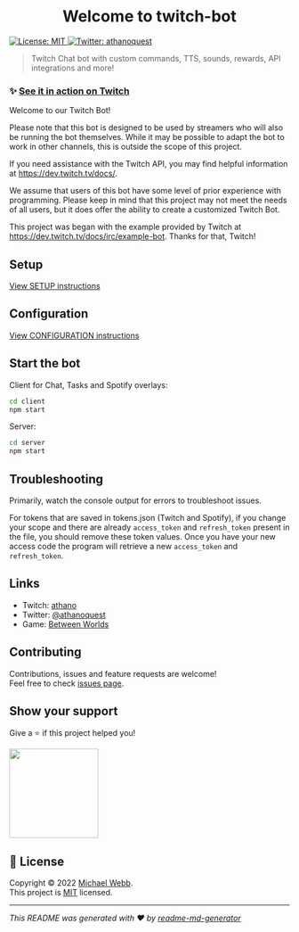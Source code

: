 <h1 align="center">Welcome to twitch-bot</h1>
<p>
  <a href="" target="_blank">
    <img alt="License: MIT" src="https://img.shields.io/badge/License-MIT-yellow.svg" />
  </a>
  <a href="https://twitter.com/athanoquest" target="_blank">
    <img alt="Twitter: athanoquest" src="https://img.shields.io/twitter/follow/athanoquest.svg?style=social" />
  </a>
</p>

> Twitch Chat bot with custom commands, TTS, sounds, rewards, API integrations and more!

### ✨ [See it in action on Twitch](https://www.twitch.tv/athano)

Welcome to our Twitch Bot!

Please note that this bot is designed to be used by streamers who will also be running the bot themselves. While it may be possible to adapt the bot to work in other channels, this is outside the scope of this project.

If you need assistance with the Twitch API, you may find helpful information at https://dev.twitch.tv/docs/. 

We assume that users of this bot have some level of prior experience with programming. Please keep in mind that this project may not meet the needs of all users, but it does offer the ability to create a customized Twitch Bot.

This project was began with the example provided by Twitch at https://dev.twitch.tv/docs/irc/example-bot. Thanks for that, Twitch!

## Setup
[View SETUP instructions](./docs/SETUP.md)


## Configuration
[View CONFIGURATION instructions](./docs/CONFIGURATION.md)

## Start the bot

Client for Chat, Tasks and Spotify overlays:

```sh
cd client
npm start
```

Server:

```sh
cd server
npm start
```

## Troubleshooting

Primarily, watch the console output for errors to troubleshoot issues.

For tokens that are saved in tokens.json (Twitch and Spotify), if you change your scope and there are already `access_token` and `refresh_token` present in the file, you should remove these token values. Once you have your new access code the program will retrieve a new `access_token` and `refresh_token`.

## Links

* Twitch: [athano](https://twitch.tv/athano)
* Twitter: [@athanoquest](https://twitter.com/athanoquest)
* Game: [Between Worlds](https://www.betweenworlds.net)

## Contributing

Contributions, issues and feature requests are welcome!<br />Feel free to check [issues page](https://github.com/mjfwebb/twitch-bot/issues). 

## Show your support

Give a ⭐️ if this project helped you!

<a href="https://www.patreon.com/athano">
  <img src="https://c5.patreon.com/external/logo/become_a_patron_button@2x.png" width="160">
</a>

## 📝 License

Copyright © 2022 [Michael Webb](https://github.com/mjfwebb).<br />
This project is [MIT](https://github.com/kefranabg/readme-md-generator/blob/master/LICENSE) licensed.

***
_This README was generated with ❤️ by [readme-md-generator](https://github.com/kefranabg/readme-md-generator)_  
